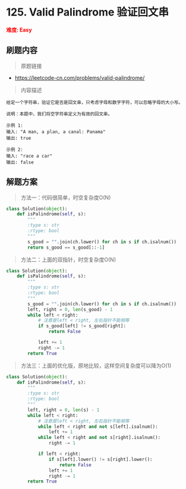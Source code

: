 # 125. Valid Palindrome 验证回文串

**<font color=red>难度: Easy</font>**

## 刷题内容

> 原题链接

* https://leetcode-cn.com/problems/valid-palindrome/

> 内容描述

```
给定一个字符串，验证它是否是回文串，只考虑字母和数字字符，可以忽略字母的大小写。

说明：本题中，我们将空字符串定义为有效的回文串。

示例 1:
输入: "A man, a plan, a canal: Panama"
输出: true

示例 2:
输入: "race a car"
输出: false
```

## 解题方案

> 方法一：代码很简单，时空复杂度O(N)
>

```python
class Solution(object):
    def isPalindrome(self, s):
        """
        :type s: str
        :rtype: bool
        """
        s_good = "".join(ch.lower() for ch in s if ch.isalnum())
        return s_good == s_good[::-1]
```



> 方法二：上面的双指针，时空复杂度O(N)

```python
class Solution(object):
    def isPalindrome(self, s):
        """
        :type s: str
        :rtype: bool
        """
        s_good = "".join(ch.lower() for ch in s if ch.isalnum())
        left, right = 0, len(s_good) - 1
        while left < right:
            # 注意是left < right, 左右指针不能相等
            if s_good[left] != s_good[right]:
                return False

            left += 1
            right -= 1
        return True
```



> 方法三：上面的优化版，原地比较，这样空间复杂度可以降为O(1)

```python
class Solution(object):
    def isPalindrome(self, s):
        """
        :type s: str
        :rtype: bool
        """
        left, right = 0, len(s) - 1
        while left < right:
            # 注意是left < right, 左右指针不能相等
            while left < right and not s[left].isalnum():
                left += 1
            while left < right and not s[right].isalnum():
                right -= 1

            if left < right:
                if s[left].lower() != s[right].lower():
                    return False
                left += 1
                right -= 1
        return True
```